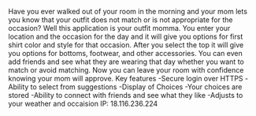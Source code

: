 Have you ever walked out of your room in the morning and your mom lets you know that your outfit does not match or is not appropriate for the occasion? Well this application is your outfit momma. You enter your location and the occasion for the day and it will give you options for first shirt color and style for that occasion. After you select the top it will give you options for bottoms, footwear, and other accessories. You can even add friends and see what they are wearing that day whether you want to match or avoid matching. Now you can leave your room with confidence knowing your mom will approve.
Key features
-Secure login over HTTPS
-Ability to select from suggestions
-Display of Choices
-Your choices are stored
-Ability to connect with friends and see what they like
-Adjusts to your weather and occaision
IP: 18.116.236.224
